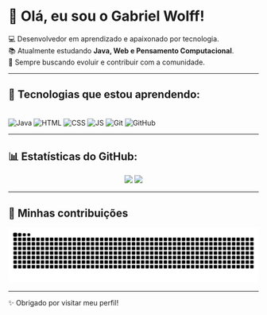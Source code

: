 # 👋 Olá, eu sou o Gabriel Wolff!

💻 Desenvolvedor em aprendizado e apaixonado por tecnologia.  
📚 Atualmente estudando **Java, Web e Pensamento Computacional**.  
🚀 Sempre buscando evoluir e contribuir com a comunidade.

---

## 🚀 Tecnologias que estou aprendendo:
<div style="display: inline_block"><br/>
  <img align="center" alt="Java" height="40" width="50" src="https://cdn.jsdelivr.net/gh/devicons/devicon/icons/java/java-original.svg" />
  <img align="center" alt="HTML" height="40" width="50" src="https://cdn.jsdelivr.net/gh/devicons/devicon/icons/html5/html5-original.svg" />
  <img align="center" alt="CSS" height="40" width="50" src="https://cdn.jsdelivr.net/gh/devicons/devicon/icons/css3/css3-original.svg" />
  <img align="center" alt="JS" height="40" width="50" src="https://cdn.jsdelivr.net/gh/devicons/devicon/icons/javascript/javascript-original.svg" />
  <img align="center" alt="Git" height="40" width="50" src="https://cdn.jsdelivr.net/gh/devicons/devicon/icons/git/git-original.svg" />
  <img align="center" alt="GitHub" height="40" width="50" src="https://cdn.jsdelivr.net/gh/devicons/devicon/icons/github/github-original.svg" />
</div>

---

## 📊 Estatísticas do GitHub:
<div align="center">
  <img height="180em" src="https://github-readme-stats.vercel.app/api?username=GabWolff&show_icons=true&theme=tokyonight" />
  <img height="180em" src="https://github-readme-stats.vercel.app/api/top-langs/?username=GabWolff&layout=compact&theme=tokyonight" />
</div>

---

## 🐍 Minhas contribuições
![Snake animation](https://github.com/GabWolff/GabWolff/blob/output/github-contribution-grid-snake.svg)

---

✨ Obrigado por visitar meu perfil!  
